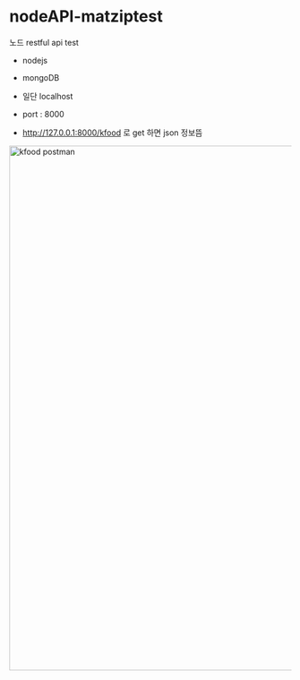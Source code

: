 # nodeAPI-matziptest
노드 restful api  test

- nodejs
- mongoDB


- 일단 localhost 
- port : 8000
- http://127.0.0.1:8000/kfood 로 get 하면 json 정보뜸

<img width="937" alt="kfood postman" src="https://user-images.githubusercontent.com/46439995/95412901-01b63f80-0965-11eb-98a6-f27093543b0f.png">
